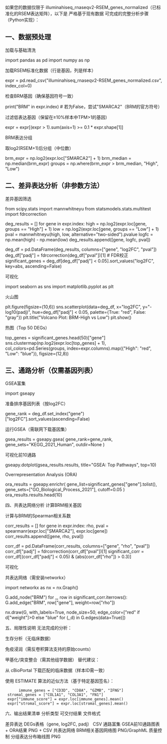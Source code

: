 如果您的数据仅限于 illuminahiseq_rnaseqv2-RSEM_genes_normalized（已标准化的RSEM表达矩阵），以下是 严格基于现有数据 可完成的完整分析步骤（Python实现）：

## 一、数据预处理

加载与基础清洗

import pandas as pd
import numpy as np

加载RSEM标准化数据（行是基因，列是样本）

expr = pd.read_csv("illuminahiseq_rnaseqv2-RSEM_genes_normalized.csv", index_col=0)

检查BRM基因（确保基因符号一致）

print("BRM" in expr.index)  # 若为False，尝试"SMARCA2"（BRM的官方符号）

过滤低表达基因（保留在≥10%样本中TPM>1的基因）

expr = expr[(expr > 1).sum(axis=1) >= 0.1 * expr.shape[1]]

BRM表达分组

取log2(RSEM+1)后分组（中位数）

brm_expr = np.log2(expr.loc["SMARCA2"] + 1)
brm_median = np.median(brm_expr)
groups = np.where(brm_expr > brm_median, "High", "Low")

## 二、差异表达分析（非参数方法）

差异基因筛选

from scipy.stats import mannwhitneyu
from statsmodels.stats.multitest import fdrcorrection

deg_results = []
for gene in expr.index:
    high = np.log2(expr.loc[gene, groups == "High"] + 1)
    low = np.log2(expr.loc[gene, groups == "Low"] + 1)
    pval = mannwhitneyu(high, low, alternative="two-sided").pvalue
    logfc = np.mean(high) - np.mean(low)
    deg_results.append([gene, logfc, pval])

deg_df = pd.DataFrame(deg_results, columns=["gene", "log2FC", "pval"])
deg_df["padj"] = fdrcorrection(deg_df["pval"])[1]  # FDR校正
significant_genes = deg_df[deg_df["padj"] < 0.05].sort_values("log2FC", key=abs, ascending=False)

可视化

import seaborn as sns
import matplotlib.pyplot as plt

火山图

plt.figure(figsize=(10,6))
sns.scatterplot(data=deg_df, x="log2FC", y="-log10(padj)", 
                hue=deg_df["padj"] < 0.05, palette={True: "red", False: "gray"})
plt.title("Volcano Plot: BRM-High vs Low")
plt.show()

热图（Top 50 DEGs）

top_genes = significant_genes.head(50)["gene"]
sns.clustermap(np.log2(expr.loc[top_genes] + 1), 
               col_colors=pd.Series(groups, index=expr.columns).map({"High": "red", "Low": "blue"}),
               figsize=(12,8))

## 三、通路分析（仅需基因列表）

GSEA富集

import gseapy

准备排序基因列表（按log2FC）

gene_rank = deg_df.set_index("gene")["log2FC"].sort_values(ascending=False)

运行GSEA（需联网下载基因集）

gsea_results = gseapy.gsea(
    gene_rank=gene_rank,
    gene_sets="KEGG_2021_Human",
    outdir=None
)

可视化前10通路

gseapy.dotplot(gsea_results.results, title="GSEA: Top Pathways", top=10)

Overrepresentation Analysis (ORA)

ora_results = gseapy.enrichr(
    gene_list=significant_genes["gene"].tolist(),
    gene_sets=["GO_Biological_Process_2021"],
    cutoff=0.05
)
ora_results.results.head(10)

四、共表达网络分析
计算BRM相关基因

计算与BRM的Spearman相关系数

corr_results = []
for gene in expr.index:
    rho, pval = spearmanr(expr.loc["SMARCA2"], expr.loc[gene])
    corr_results.append([gene, rho, pval])

corr_df = pd.DataFrame(corr_results, columns=["gene", "rho", "pval"])
corr_df["padj"] = fdrcorrection(corr_df["pval"])[1]
significant_corr = corr_df[(corr_df["padj"] < 0.05) & (abs(corr_df["rho"]) > 0.3)]

可视化

共表达网络（需安装networkx）

import networkx as nx
= nx.Graph()

G.add_node("BRM")
for _, row in significant_corr.iterrows():
    G.add_edge("BRM", row["gene"], weight=row["rho"])

nx.draw(G, with_labels=True, node_size=50, 
        edge_color=["red" if d["weight"]>0 else "blue" for (_,_,d) in G.edges(data=True)])

五、局限性说明
无法完成的分析：

生存分析（无临床数据）

免疫浸润（需反卷积算法支持的原始counts）

甲基化/突变整合（需其他组学数据）
替代建议：

从 cBioPortal 下载匹配的临床数据（样本ID需一致）

使用 ESTIMATE 算法的近似方法（基于特定基因签名）：

          immune_genes = ["CD3D", "CD8A", "GZMB", "IFNG"]
     stromal_genes = ["COL1A1", "COL3A1", "FN1"]
     expr["immune_score"] = expr.loc[immune_genes].mean()
     expr["stromal_score"] = expr.loc[stromal_genes].mean()


六、输出结果清单
分析类型       可交付结果 文件格式

差异表达 DEGs表格（gene, log2FC, padj） CSV
通路富集 GSEA前10通路图表 + ORA结果 PNG + CSV
共表达网络 BRM相关基因网络图 PNG/GraphML
质量控制 分组表达分布箱线图 PNG

